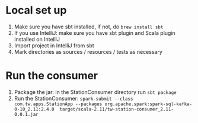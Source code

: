 # Local set up
  1. Make sure you have sbt installed, if not, do `brew install sbt`
  2. If you use IntelliJ: make sure you have sbt plugin and Scala plugin installed on IntelliJ
  3. Import project in IntelliJ from sbt
  4. Mark directories as sources / resources / tests as necessary

# Run the consumer
1. Package the jar: in the StationConsumer directory run `sbt package`
2. Run the StationConsumer: `spark-submit --class com.tw.apps.StationApp --packages org.apache.spark:spark-sql-kafka-0-10_2.11:2.4.0  target/scala-2.11/tw-station-consumer_2.11-0.0.1.jar`